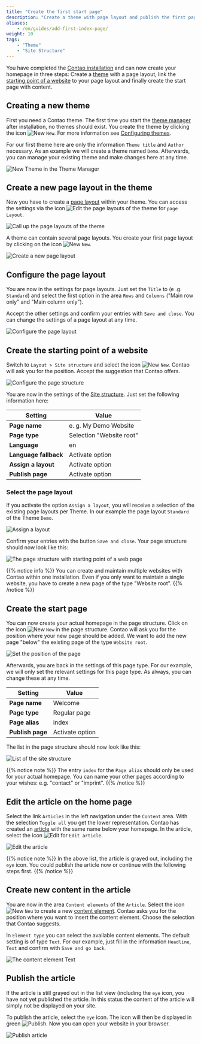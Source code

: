 ```yaml
---
title: "Create the first start page"
description: "Create a theme with page layout and publish the first page."
aliases:
    - /en/guides/add-first-index-page/
weight: 10
tags:
    - "Theme"
    - "Site Structure"
---
```


You have completed the [Contao installation](/en/installation/) and can now create your homepage in three steps: 
Create a [theme](/en/layout/theme-manager/) with a page layout, link the 
[starting point of a website](/en/layout/site-structure/pages-as-central-elements/#page-types) to your page 
layout and finally create the start page with content.


## Creating a new theme

First you need a Contao theme. The first time you start the [theme manager](/en/layout/theme-manager/) 
after installation, no themes should exist. You create the theme by clicking the icon ![New](/de/icons/new.svg?classes=icon) 
`New`. For more information see [Configuring themes](/en/layout/theme-manager/manage-themes/).

For our first theme here are only the information `Theme title` and `Author` necessary. 
As an example we will create a theme named `Demo`. Afterwards, you can manage your existing theme 
and make changes here at any time.

![New Theme in the Theme Manager](/de/guides/images/en/first-page/new-theme.png?classes=shadow)


## Create a new page layout in the theme

Now you have to create a [page layout](/en/layout/theme-manager/manage-page-layouts/) within your theme. 
You can access the settings via the icon ![Edit the page layouts of the theme](/de/icons/layout.svg?classes=icon) 
for `page Layout`.

![Call up the page layouts of the theme](/de/guides/images/en/first-page/page-layout.png?classes=shadow)

A theme can contain several page layouts. You create your first page layout 
by clicking on the icon ![New](/de/icons/new.svg?classes=icon) `New`.

![Create a new page layout](/de/guides/images/en/first-page/new-page-layout.png?classes=shadow)


## Configure the page layout

You are now in the settings for page layouts. Just set the `Title` to (e .g. `Standard`) and select the first option 
in the area `Rows` and `Columns` ("Main row only" and "Main column only").

Accept the other settings and confirm your entries with `Save and close`. 
You can change the settings of a page layout at any time.

![Configure the page layout](/de/guides/images/en/first-page/configure-page-layout.png?classes=shadow)


## Create the starting point of a website

Switch to `Layout > Site structure` and select the icon ![New](/de/icons/new.svg?classes=icon) `New`.
Contao will ask you for the position. Accept the suggestion that Contao offers.

![Configure the page structure](/de/guides/images/en/first-page/new-website-root.png?classes=shadow)

You are now in the settings of the [Site structure](/en/layout/site-structure/). Just set the following information here:

| Setting | Value |
| ------- | ----- |
| **Page name** | e. g. My Demo Website |
| **Page type** | Selection "Website root" |
| **Language** | en |
| **Language fallback** | Activate option |
| **Assign a layout** | Activate option |
| **Publish page** | Activate option |


### Select the page layout

If you activate the option `Assign a layout`, you will receive a selection of the existing page layouts per Theme. 
In our example the page layout `Standard` of the Theme `Demo`.

![Assign a layout](/de/guides/images/en/first-page/select-page-layout.png?classes=shadow)

Confirm your entries with the button `Save and close`. Your page structure should now look like this:

![The page structure with starting point of a web page](/de/guides/images/en/first-page/list-site-structur.png?classes=shadow)

{{% notice info %}}
You can create and maintain multiple websites with Contao within one installation. 
Even if you only want to maintain a single website, you have to create a new page of the type "Website root".
{{% /notice %}}


## Create the start page

You can now create your actual homepage in the page structure. Click on the icon ![New](/de/icons/new.svg?classes=icon) 
`New` in the page structure. Contao will ask you for the position where your new page should be added. 
We want to add the new page "below" the existing page of the type `Website root`.

![Set the position of the page](/de/guides/images/en/first-page/position-page.png?classes=shadow)

Afterwards, you are back in the settings of this page type. For our example, 
we will only set the relevant settings for this page type. As always, you can change these at any time.

| Setting | Value |
| ------- | ----- |
| **Page name** | Welcome |
| **Page type** | Regular page |
| **Page alias** | index |
| **Publish page** | Activate option |

The list in the page structure should now look like this:

![List of the site structure](/de/guides/images/en/first-page/list-site-structure-with-home-page.png?classes=shadow)

{{% notice note %}}
The entry `index` for the `Page alias` should only be used for your actual homepage. 
You can name your other pages according to your wishes: e.g. "contact" or "imprint".
{{% /notice %}}


## Edit the article on the home page

Select the link `Articles` in the left navigation under the `Content` area. With the selection `Toggle all` you get 
the lower representation. Contao has created an [article](/en/article-management/articles/) with the same name below 
your homepage. In the article, select the icon ![Edit](/de/icons/edit.svg?classes=icon) for `Edit article`.

![Edit the article](/de/guides/images/en/first-page/edit-article.png?classes=shadow)

{{% notice note %}}
In the above list, the article is grayed out, including the `eye` icon. You could publish the article now 
or continue with the following steps first. 
{{% /notice %}}


## Create new content in the article

You are now in the area `Content elements` of the `Article`. Select the icon ![New](/de/icons/new.svg?classes=icon) 
`Neu` to create a new [content element](/en/article-management/content-elements/). Contao asks you for the position where 
you want to insert the content element. Choose the selection that Contao suggests.

In `Element type` you can select the available content elements. The default setting is of type `Text`. 
For our example, just fill in the information `Headline`, `Text` and confirm with `Save and go back`.

![The content element Text](/de/guides/images/en/first-page/content-type-text.png?classes=shadow)


## Publish the article

If the article is still grayed out in the list view (including the `eye` icon, 
you have not yet published the article. In this status the content of the article will simply not be displayed on your site.

To publish the article, select the `eye` icon. The icon will then be displayed in green ![Publish](/de/icons/published.svg?classes=icon). 
Now you can open your website in your browser.

![Publish article](/de/guides/images/en/first-page/publish-article.png?classes=shadow)
